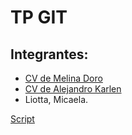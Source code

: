 # TP GIT
## Integrantes:
- [CV de Melina Doro](https://github.com/alekarlen/TP1---GIT/blob/mdoro/CV%20Melina%20Doro.md)
- [CV de Alejandro Karlen](https://github.com/alekarlen/TP1---GIT/blob/akarlen/CV%20Alejandro%20Karlen.md)
- Liotta, Micaela.

[Script]((https://github.com/alekarlen/TP1---GIT/blob/feature_prueba/script.js))